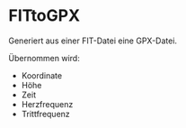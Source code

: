 # FITtoGPX

Generiert aus einer FIT-Datei eine GPX-Datei.

Übernommen wird:

- Koordinate  
- Höhe  
- Zeit  
- Herzfrequenz  
- Trittfrequenz
